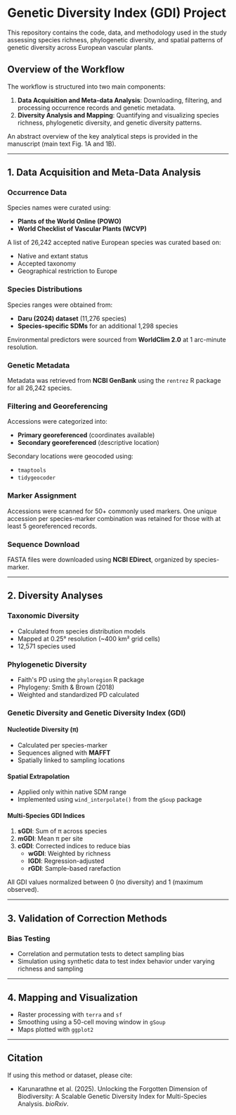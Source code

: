 
# Genetic Diversity Index (GDI) Project

This repository contains the code, data, and methodology used in the study assessing species richness, phylogenetic diversity, and spatial patterns of genetic diversity across European vascular plants.

## Overview of the Workflow

The workflow is structured into two main components:
1. **Data Acquisition and Meta-data Analysis**: Downloading, filtering, and processing occurrence records and genetic metadata.
2. **Diversity Analysis and Mapping**: Quantifying and visualizing species richness, phylogenetic diversity, and genetic diversity patterns.

An abstract overview of the key analytical steps is provided in the manuscript (main text Fig. 1A and 1B).

---

## 1. Data Acquisition and Meta-Data Analysis

### Occurrence Data
Species names were curated using:
- **Plants of the World Online (POWO)**  
- **World Checklist of Vascular Plants (WCVP)**

A list of 26,242 accepted native European species was curated based on:
- Native and extant status
- Accepted taxonomy
- Geographical restriction to Europe

### Species Distributions
Species ranges were obtained from:
- **Daru (2024) dataset** (11,276 species)
- **Species-specific SDMs** for an additional 1,298 species

Environmental predictors were sourced from **WorldClim 2.0** at 1 arc-minute resolution.

### Genetic Metadata
Metadata was retrieved from **NCBI GenBank** using the `rentrez` R package for all 26,242 species.

### Filtering and Georeferencing
Accessions were categorized into:
- **Primary georeferenced** (coordinates available)
- **Secondary georeferenced** (descriptive location)

Secondary locations were geocoded using:
- `tmaptools`
- `tidygeocoder`

### Marker Assignment
Accessions were scanned for 50+ commonly used markers. One unique accession per species-marker combination was retained for those with at least 5 georeferenced records.

### Sequence Download
FASTA files were downloaded using **NCBI EDirect**, organized by species-marker.

---

## 2. Diversity Analyses

### Taxonomic Diversity
- Calculated from species distribution models
- Mapped at 0.25° resolution (~400 km² grid cells)
- 12,571 species used

### Phylogenetic Diversity
- Faith's PD using the `phyloregion` R package
- Phylogeny: Smith & Brown (2018)
- Weighted and standardized PD calculated

### Genetic Diversity and Genetic Diversity Index (GDI)

#### Nucleotide Diversity (π)
- Calculated per species-marker
- Sequences aligned with **MAFFT**
- Spatially linked to sampling locations

#### Spatial Extrapolation
- Applied only within native SDM range
- Implemented using `wind_interpolate()` from the `gSoup` package

#### Multi-Species GDI Indices
1. **sGDI**: Sum of π across species
2. **mGDI**: Mean π per site
3. **cGDI**: Corrected indices to reduce bias
   - **wGDI**: Weighted by richness
   - **lGDI**: Regression-adjusted
   - **rGDI**: Sample-based rarefaction

All GDI values normalized between 0 (no diversity) and 1 (maximum observed).

---

## 3. Validation of Correction Methods

### Bias Testing
- Correlation and permutation tests to detect sampling bias
- Simulation using synthetic data to test index behavior under varying richness and sampling

---

## 4. Mapping and Visualization

- Raster processing with `terra` and `sf`
- Smoothing using a 50-cell moving window in `gSoup`
- Maps plotted with `ggplot2`

---

## Citation

If using this method or dataset, please cite:

- Karunarathne et al. (2025). Unlocking the Forgotten Dimension of Biodiversity: A Scalable Genetic Diversity Index for Multi-Species Analysis. *bioRxiv*.
